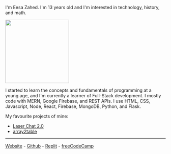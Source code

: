 I'm Eesa Zahed. I'm 13 years old and I'm interested in technology, history, and math.

<img height="200" src="https://github-readme-stats.vercel.app/api?username=eesazahed&include_all_commits=true&show_icons=true&theme=dark" />

I started to learn the concepts and fundamentals of programming at a young age, and I'm currently a learner of Full-Stack development. I mostly code with MERN, Google Firebase, and REST APIs. I use HTML, CSS, Javascript, Node, React, Firebase, MongoDB, Python, and Flask.

My favourite projects of mine:

- [Laser Chat 2.0](https://github.com/eesazahed/laser-chat-2.0)
- [array2table](https://github.com/eesazahed/array2table)

<hr>

[Website](https://eesa.zahed.ca) - [Github](https://github.com/eesazahed) - [Replit](https://replit.com/@eesazahed) - [freeCodeCamp](https://forum.freecodecamp.org/u/eesa/)
